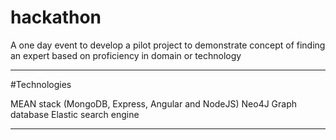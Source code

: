 # hackathon
A one day event to develop a pilot project to demonstrate concept of finding an expert based on proficiency in domain or technology

-----------------------------------------------------------
#Technologies

MEAN stack (MongoDB, Express, Angular and NodeJS)
Neo4J Graph database
Elastic search engine

-----------------------------------------------------------
